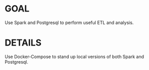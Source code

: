 # GOAL
Use Spark and Postgresql to perform useful ETL and analysis.

# DETAILS
Use Docker-Compose to stand up local versions of both
Spark and Postgresql.
